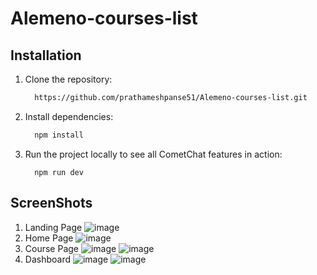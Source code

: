 # Alemeno-courses-list

 ## Installation
1. Clone the repository:
    ```sh
      https://github.com/prathameshpanse51/Alemeno-courses-list.git
    ```
2. Install dependencies:
    ```sh
      npm install
    ```
3. Run the project locally to see all CometChat features in action:
    ```
      npm run dev
    ```

 ## ScreenShots
 1. Landing Page
 ![image](https://github.com/prathameshpanse51/Alemeno-courses-list/assets/93512551/7281b018-376a-490c-baf2-53af02438d28)
2. Home Page
   ![image](https://github.com/prathameshpanse51/Alemeno-courses-list/assets/93512551/047349c7-7532-4356-b362-d42fbc21cb85)
3. Course Page
   ![image](https://github.com/prathameshpanse51/Alemeno-courses-list/assets/93512551/cae71748-7494-48ab-9c6f-7e1ade3d6f64)
   ![image](https://github.com/prathameshpanse51/Alemeno-courses-list/assets/93512551/b236e7bf-d654-4994-964c-d458f6ceb7e2)
4. Dashboard
   ![image](https://github.com/prathameshpanse51/Alemeno-courses-list/assets/93512551/3fe8df55-4235-47df-9bd3-c2d8b51e7a12)
   ![image](https://github.com/prathameshpanse51/Alemeno-courses-list/assets/93512551/cabf2cfe-d5f0-413b-8ccf-3e8eb787d5e9)



 

